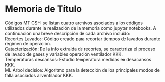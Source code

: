 # Memoria de Título
Códigos MT CSH, 
se listan cuatro archivos asociados a los códigos utilizados durante la realización de la memoria como jupyter notebooks. A continuación una breve descripción de cada archivo incluido: <br>
Recortes Lavados: Código creado para recortar tiempos de lavados durante régimen de operación.<br>
Catacterización: De la info extraida de recortes, se caracteriza el proceso de lavado de gases y variables operación ventilador KKK.<br>
Temperaturas descansos: Estudio temperatura medidas en desacansos KKK.<br>
ML Arbol decision: Algoritmo para la detección de los principales modos de falla asociados al ventilador KKK.<br>
